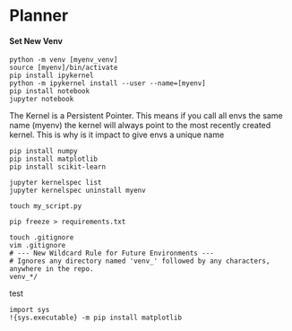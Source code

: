 # Planner

#### Set New Venv

```
python -m venv [myenv_venv]
source [myenv]/bin/activate
pip install ipykernel
python -m ipykernel install --user --name=[myenv]
pip install notebook
jupyter notebook
```

The Kernel is a Persistent Pointer. This means if you call all envs the same name (myenv) the kernel will always point to the most recently created kernel. This is why is it impact to give envs a unique name

```
pip install numpy
pip install matplotlib
pip install scikit-learn
```
```
jupyter kernelspec list
jupyter kernelspec uninstall myenv
```

```
touch my_script.py
```

```
pip freeze > requirements.txt
```

```
touch .gitignore
vim .gitignore
# --- New Wildcard Rule for Future Environments ---
# Ignores any directory named 'venv_' followed by any characters, anywhere in the repo.
venv_*/
```
test

```
import sys
!{sys.executable} -m pip install matplotlib
```


